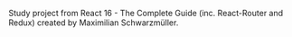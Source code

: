 Study project from
React 16 - The Complete Guide (inc. React-Router and Redux) created by Maximilian Schwarzmüller.
